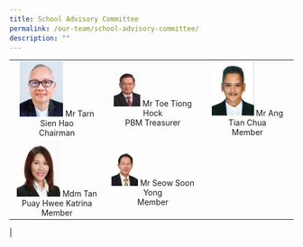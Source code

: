 ```yaml
---
title: School Advisory Committee
permalink: /our-team/school-advisory-committee/
description: ""
---
```

| |||
|:---:|:---:|:---:|
| <img src="/images/Mr%20Tarn%20Sien%20Hao_Chairman.jpg" style="width:50%">	Mr Tarn Sien Hao <br> Chairman | <img src="/images/Mr%20Toe%20Tiong%20Hock_PBM_Treasurer.jpg" style="width:30%"> Mr Toe Tiong Hock <br> PBM Treasurer| <img src="/images/Mr%20Ang%20Tian%20Chua_Member.jpg" style="width:50%"> Mr Ang Tian Chua <br>Member | 
|<img src="/images/Mdm%20Tan%20Puay%20Hwee%20Katrina_Member.jpg" style="width:50%"> Mdm Tan Puay Hwee Katrina <br> Member| <img src="/images/Mr%20Seow%20Soon%20Yong_Member.jpg" style="width:30%"> Mr Seow Soon Yong <br> Member |
|